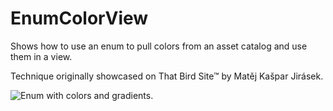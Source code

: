#  EnumColorView

Shows how to use an enum to pull colors from an asset catalog and use them in a view.

Technique originally showcased on That Bird Site™ by Matěj Kašpar Jirásek.

![Enum with colors and gradients.](https://github.com/deirdresm/EnumColorView/blob/main/MatějEnumTrick.png?raw=true)
